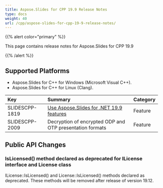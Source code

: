 ```yaml
---
title: Aspose.Slides for CPP 19.9 Release Notes
type: docs
weight: 40
url: /cpp/aspose-slides-for-cpp-19-9-release-notes/
---
```


{{% alert color="primary" %}} 

This page contains release notes for Aspose.Slides for CPP 19.9

{{% /alert %}} 
## **Supported Platforms**
- Aspose.Slides for C++ for Windows (Microsoft Visual C++).
- Aspose.Slides for C++ for Linux (Clang).



|**Key**|**Summary**|**Category**|
| :- | :- | :- |
|SLIDESCPP-1819|[Use Aspose.Slides for .NET 19.9 features](https://docs.aspose.com/display/slidesnet/Aspose.Slides+for+.NET+19.9+Release+Notes)|Feature|
|SLIDESCPP-2009|Decryption of encrypted ODP and OTP presentation formats|Feature|
## **Public API Changes**

### **IsLicensed() method declared as deprecated for ILicense interface and License class**
ILicense::IsLicensed() and License::IsLicensed() methods declared as deprecated. These methods will be removed after release of version 19.12.


